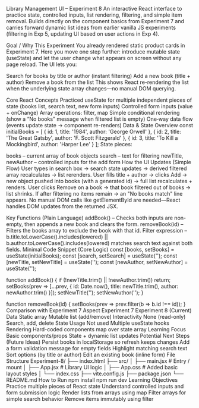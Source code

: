 Library Management UI – Experiment 8
An interactive React interface to practice state, controlled inputs, list rendering, filtering, and simple item removal. Builds directly on the component basics from Experiment 7 and carries forward dynamic list ideas from earlier vanilla JS experiments (filtering in Exp 5, updating UI based on user actions in Exp 4).

Goal / Why This Experiment
You already rendered static product cards in Experiment 7. Here you move one step further: introduce mutable state (useState) and let the user change what appears on screen without any page reload. The UI lets you:

Search for books by title or author (instant filtering)
Add a new book (title + author)
Remove a book from the list
This shows React re-rendering the list when the underlying state array changes—no manual DOM querying.

Core React Concepts Practiced
useState for multiple independent pieces of state (books list, search text, new form inputs)
Controlled form inputs (value + onChange)
Array operations: filter, map
Simple conditional rendering (show a “No books” message when filtered list is empty)
One‑way data flow (events update state → component re-renders)
Data & State Overview
const initialBooks = [
  { id: 1, title: '1984', author: 'George Orwell' },
  { id: 2, title: 'The Great Gatsby', author: 'F. Scott Fitzgerald' },
  { id: 3, title: 'To Kill a Mockingbird', author: 'Harper Lee' }
];
State pieces:

books – current array of book objects
search – text for filtering
newTitle, newAuthor – controlled inputs for the add form
How the UI Updates (Simple Flow)
User types in search box → search state updates → derived filtered array recalculates → list rerenders.
User fills title + author → clicks Add → new object pushed into books (with a generated id) → full list recalculates + renders.
User clicks Remove on a book → that book filtered out of books → list shrinks.
If after filtering no items remain → an "No books match" line appears.
No manual DOM calls like getElementById are needed—React handles DOM updates from the returned JSX.

Key Functions (Plain Language)
addBook() – Checks both inputs are non-empty, then appends a new book and clears the form.
removeBook(id) – Filters the books array to exclude the book with that id.
Filter expression – b.title.toLowerCase().includes(lowered) || b.author.toLowerCase().includes(lowered) matches search text against both fields.
Minimal Code Snippet (Core Logic)
const [books, setBooks] = useState(initialBooks);
const [search, setSearch] = useState('');
const [newTitle, setNewTitle] = useState('');
const [newAuthor, setNewAuthor] = useState('');

function addBook() {
  if (!newTitle.trim() || !newAuthor.trim()) return;
  setBooks(prev => [...prev, { id: Date.now(), title: newTitle.trim(), author: newAuthor.trim() }]);
  setNewTitle('');
  setNewAuthor('');
}

function removeBook(id) {
  setBooks(prev => prev.filter(b => b.id !== id));
}
Comparison with Experiment 7
Aspect	Experiment 7	Experiment 8 (Current)
Data	Static array	Mutable list (add/remove)
Interactivity	None (read-only)	Search, add, delete
State Usage	Not used	Multiple useState hooks
Rendering	Hard-coded components	map over state array
Learning Focus	Basic components/props	State + dynamic list updates
Potential Next Steps (Future Ideas)
Persist books in localStorage so refresh keeps changes
Add a form validation message for empty fields
Highlight matching search text
Sort options (by title or author)
Edit an existing book (inline form)
File Structure
Experiment-8/
├── index.html
├── src/
│   ├── main.jsx        # Entry / mount
│   ├── App.jsx         # Library UI logic
│   ├── App.css         # Added basic layout styles
│   └── index.css
├── vite.config.js
├── package.json
└── README.md
How to Run
npm install
npm run dev
Learning Objectives
Practice multiple pieces of React state
Understand controlled inputs and form submission logic
Render lists from arrays using map
Filter arrays for simple search behavior
Remove items immutably using filter